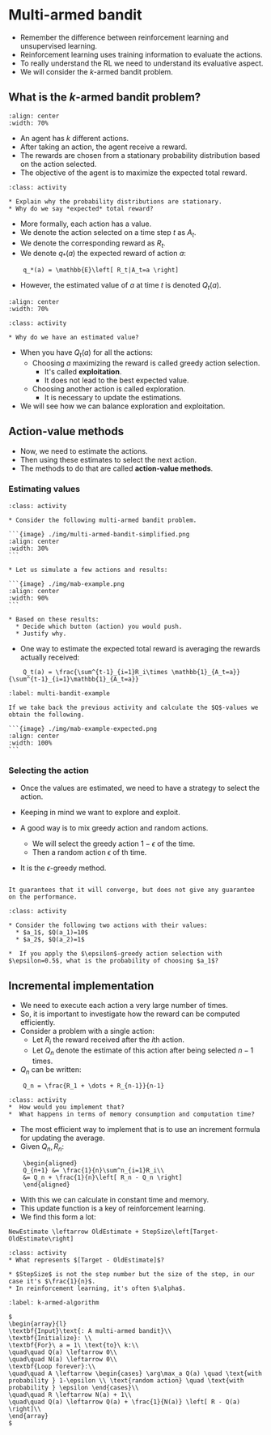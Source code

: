 # Multi-armed bandit


* Remember the difference between reinforcement learning and unsupervised learning.
* Reinforcement learning uses training information to evaluate the actions.
* To really understand the RL we need to understand its evaluative aspect.
* We will consider the $k$-armed bandit problem.

## What is the $k$-armed bandit problem?


```{image} ./img/multi-armed-bandit-slots.png
:align: center
:width: 70%
```
    
* An agent has $k$ different actions.
* After taking an action, the agent receive a reward.
* The rewards are chosen from a stationary probability distribution based on the action selected.
* The objective of the agent is to maximize the expected total reward.

```{admonition} Activity
:class: activity

* Explain why the probability distributions are stationary.
* Why do we say *expected* total reward?
```

* More formally, each action has a value.
* We denote the action selected on a time step $t$ as $A_t$.
* We denote the corresponding reward as $R_t$.
* We denote $q_*(a)$ the expected reward of action $a$:

```{math}
    q_*(a) = \mathbb{E}\left[ R_t|A_t=a \right]
```

* However, the estimated value of $a$ at time $t$ is denoted $Q_t(a)$.


```{image} ./img/multi-armed-bandit-slots-est-value.drawio.png
:align: center
:width: 70%
```

```{admonition} Activity
:class: activity

* Why do we have an estimated value?
```

* When you have $Q_t(a)$ for all the actions:
  * Choosing $a$ maximizing the reward is called greedy action selection.
    * It's called **exploitation**.
    * It does not lead to the best expected value.
  * Choosing another action is called exploration.
    * It is necessary to update the estimations.
* We will see how we can balance exploration and exploitation.

## Action-value methods

* Now, we need to estimate the actions.
* Then using these estimates to select the next action.
* The methods to do that are called **action-value methods**.

### Estimating values

````{admonition} Activity
:class: activity

* Consider the following multi-armed bandit problem.

```{image} ./img/multi-armed-bandit-simplified.png
:align: center
:width: 30%
```

* Let us simulate a few actions and results:

```{image} ./img/mab-example.png
:align: center
:width: 90%
```

* Based on these results:
  * Decide which button (action) you would push.
  * Justify why.

````

* One way to estimate the expected total reward is averaging the rewards actually received:

```{math}
    Q_t(a) = \frac{\sum^{t-1}_{i=1}R_i\times \mathbb{1}_{A_t=a}}{\sum^{t-1}_{i=1}\mathbb{1}_{A_t=a}}
```

````{prf:example}
:label: multi-bandit-example

If we take back the previous activity and calculate the $Q$-values we obtain the following.

```{image} ./img/mab-example-expected.png
:align: center
:width: 100%
```
````


### Selecting the action


* Once the values are estimated, we need to have a strategy to select the action.
* Keeping in mind we want to explore and exploit.
* A good way is to mix greedy action and random actions.
  * We will select the greedy action $1-\epsilon$ of the time.
  * Then a random action $\epsilon$ of th time.

* It is the $\epsilon$-greedy method.

```{important}

It guarantees that it will converge, but does not give any guarantee on the performance.
```

```{admonition} Activity
:class: activity

* Consider the following two actions with their values:
  * $a_1$, $Q(a_1)=10$
  * $a_2$, $Q(a_2)=1$

*  If you apply the $\epsilon$-greedy action selection with $\epsilon=0.5$, what is the probability of choosing $a_1$?
```

## Incremental implementation


* We need to execute each action a very large number of times.
* So, it is important to investigate how the reward can be computed efficiently.
* Consider a problem with a single action:
  * Let $R_i$ the reward received after the $i\text{th}$ action.
  * Let $Q_n$ denote the estimate of this action after being selected $n-1$ times.
*  $Q_n$ can be written:

```{math}
    Q_n = \frac{R_1 + \dots + R_{n-1}}{n-1}
```

```{admonition} Activity
:class: activity
*  How would you implement that?
*  What happens in terms of memory consumption and computation time?
```

*  The most efficient way to implement that is to use an increment formula for updating the average.
*  Given $Q_n, R_n$:

```{math}
    \begin{aligned}
    Q_{n+1} &= \frac{1}{n}\sum^n_{i=1}R_i\\
    &= Q_n + \frac{1}{n}\left[ R_n - Q_n \right]
    \end{aligned}
```

* With this we can calculate in constant time and memory.
* This update function is a key of reinforcement learning.
* We find this form a lot:

```{math}
NewEstimate \leftarrow OldEstimate + StepSize\left[Target-OldEstimate\right]
```

```{admonition} Activity
:class: activity
* What represents $[Target - OldEstimate]$?
```

```{note}
* $StepSize$ is not the step number but the size of the step, in our case it's $\frac{1}{n}$.
* In reinforcement learning, it's often $\alpha$.
```

````{prf:algorithm} $k$-armed Algorithm
:label: k-armed-algorithm

$
\begin{array}{l}
\textbf{Input}\text{: A multi-armed bandit}\\
\textbf{Initialize}: \\
\textbf{For}\ a = 1\ \text{to}\ k:\\
\quad\quad Q(a) \leftarrow 0\\
\quad\quad N(a) \leftarrow 0\\
\textbf{Loop forever}:\\
\quad\quad A \leftarrow \begin{cases} \arg\max_a Q(a) \quad \text{with probability } 1-\epsilon \\ \text{random action} \quad \text{with probability } \epsilon \end{cases}\\
\quad\quad R \leftarrow N(a) + 1\\
\quad\quad Q(a) \leftarrow Q(a) + \frac{1}{N(a)} \left[ R - Q(a) \right]\\
\end{array}
$

````

    